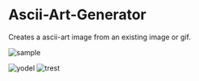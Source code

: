 # Ascii-Art-Generator
Creates a ascii-art image from an existing image or gif.


![sample](https://user-images.githubusercontent.com/79473529/156040341-ef07d41f-fb88-49f7-a60e-ad0404a02abf.png)



![yodel](https://user-images.githubusercontent.com/79473529/156041229-a6a56cb3-6cd7-43f7-b30a-28b2a6415ab2.gif)
![trest](https://user-images.githubusercontent.com/79473529/156041241-f021ed8c-7355-421b-b94c-efafa95c3f80.gif)
